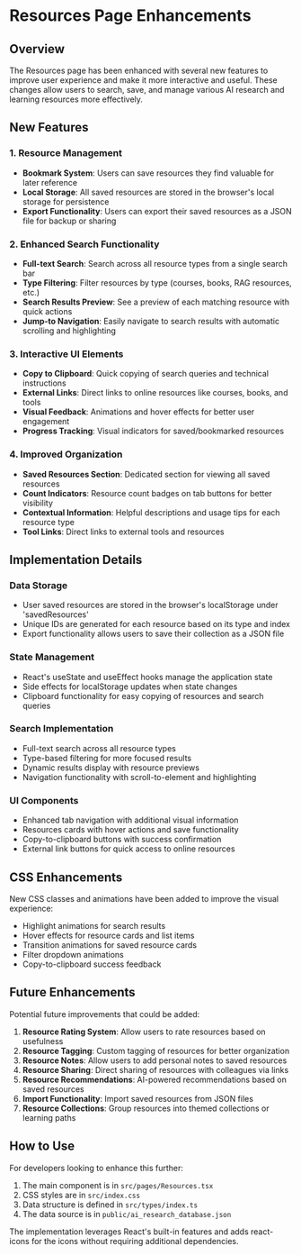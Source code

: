 # Resources Page Enhancements

## Overview
The Resources page has been enhanced with several new features to improve user experience and make it more interactive and useful. These changes allow users to search, save, and manage various AI research and learning resources more effectively.

## New Features

### 1. Resource Management
- **Bookmark System**: Users can save resources they find valuable for later reference
- **Local Storage**: All saved resources are stored in the browser's local storage for persistence
- **Export Functionality**: Users can export their saved resources as a JSON file for backup or sharing

### 2. Enhanced Search Functionality
- **Full-text Search**: Search across all resource types from a single search bar
- **Type Filtering**: Filter resources by type (courses, books, RAG resources, etc.)
- **Search Results Preview**: See a preview of each matching resource with quick actions
- **Jump-to Navigation**: Easily navigate to search results with automatic scrolling and highlighting

### 3. Interactive UI Elements
- **Copy to Clipboard**: Quick copying of search queries and technical instructions
- **External Links**: Direct links to online resources like courses, books, and tools
- **Visual Feedback**: Animations and hover effects for better user engagement
- **Progress Tracking**: Visual indicators for saved/bookmarked resources

### 4. Improved Organization
- **Saved Resources Section**: Dedicated section for viewing all saved resources
- **Count Indicators**: Resource count badges on tab buttons for better visibility
- **Contextual Information**: Helpful descriptions and usage tips for each resource type
- **Tool Links**: Direct links to external tools and resources

## Implementation Details

### Data Storage
- User saved resources are stored in the browser's localStorage under 'savedResources'
- Unique IDs are generated for each resource based on its type and index
- Export functionality allows users to save their collection as a JSON file

### State Management
- React's useState and useEffect hooks manage the application state
- Side effects for localStorage updates when state changes
- Clipboard functionality for easy copying of resources and search queries

### Search Implementation
- Full-text search across all resource types
- Type-based filtering for more focused results
- Dynamic results display with resource previews
- Navigation functionality with scroll-to-element and highlighting

### UI Components
- Enhanced tab navigation with additional visual information
- Resources cards with hover actions and save functionality
- Copy-to-clipboard buttons with success confirmation
- External link buttons for quick access to online resources

## CSS Enhancements
New CSS classes and animations have been added to improve the visual experience:

- Highlight animations for search results
- Hover effects for resource cards and list items
- Transition animations for saved resource cards
- Filter dropdown animations
- Copy-to-clipboard success feedback

## Future Enhancements
Potential future improvements that could be added:

1. **Resource Rating System**: Allow users to rate resources based on usefulness
2. **Resource Tagging**: Custom tagging of resources for better organization
3. **Resource Notes**: Allow users to add personal notes to saved resources
4. **Resource Sharing**: Direct sharing of resources with colleagues via links
5. **Resource Recommendations**: AI-powered recommendations based on saved resources
6. **Import Functionality**: Import saved resources from JSON files
7. **Resource Collections**: Group resources into themed collections or learning paths

## How to Use
For developers looking to enhance this further:

1. The main component is in `src/pages/Resources.tsx`
2. CSS styles are in `src/index.css`
3. Data structure is defined in `src/types/index.ts`
4. The data source is in `public/ai_research_database.json`

The implementation leverages React's built-in features and adds react-icons for the icons without requiring additional dependencies.
